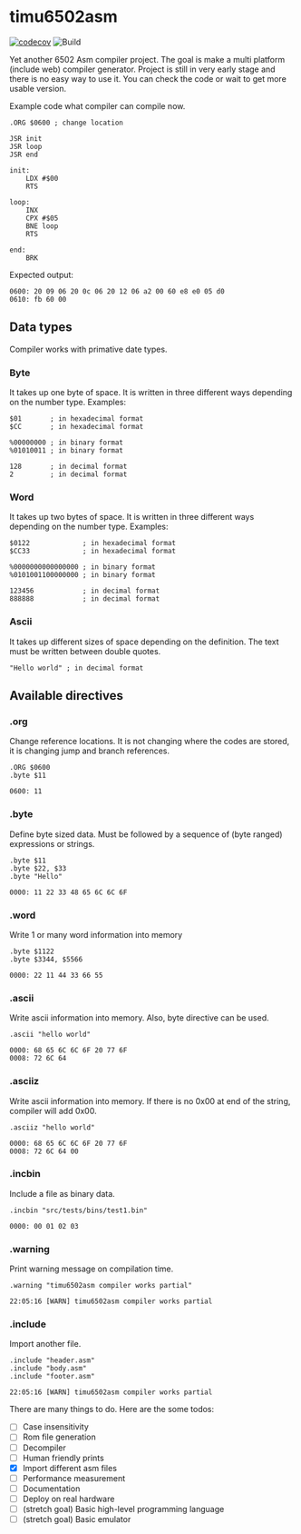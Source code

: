 # timu6502asm

[![codecov](https://codecov.io/gh/erhanbaris/timu6502asm/graph/badge.svg?token=GWS9VMW347)](https://codecov.io/gh/erhanbaris/timu6502asm)
![Build](https://github.com/erhanbaris/timu6502asm/actions/workflows/rust.yml/badge.svg)

Yet another 6502 Asm compiler project. The goal is make a multi platform (include web) compiler generator. Project is still in very early stage and there is no easy way to use it. You can check the code or wait to get more usable version.

Example code what compiler can compile now.
```assembly
.ORG $0600 ; change location

JSR init
JSR loop
JSR end

init:
    LDX #$00
    RTS

loop:
    INX
    CPX #$05
    BNE loop
    RTS

end:
    BRK
```

Expected output:
```
0600: 20 09 06 20 0c 06 20 12 06 a2 00 60 e8 e0 05 d0
0610: fb 60 00
```

## Data types
Compiler works with primative date types. 

### Byte
It takes up one byte of space. It is written in three different ways depending on the number type.
Examples:
```assembly
$01       ; in hexadecimal format
$CC       ; in hexadecimal format

%00000000 ; in binary format
%01010011 ; in binary format

128       ; in decimal format
2         ; in decimal format
```

### Word
It takes up two bytes of space. It is written in three different ways depending on the number type.
Examples:
```assembly
$0122             ; in hexadecimal format
$CC33             ; in hexadecimal format

%0000000000000000 ; in binary format
%0101001100000000 ; in binary format

123456            ; in decimal format
888888            ; in decimal format
```

### Ascii
It takes up different sizes of space depending on the definition. The text must be written between double quotes.
```assembly
"Hello world" ; in decimal format
```

## Available directives

### .org
Change reference locations. It is not changing where the codes are stored, it is changing jump and branch references.
```assembly
.ORG $0600
.byte $11
```
```
0600: 11
```

### .byte
Define byte sized data. Must be followed by a sequence of (byte ranged) expressions or strings.

```assembly
.byte $11
.byte $22, $33
.byte "Hello"
```
```
0000: 11 22 33 48 65 6C 6C 6F
```

### .word
Write 1 or many word information into memory
```assembly
.byte $1122
.byte $3344, $5566
```
```
0000: 22 11 44 33 66 55
```

### .ascii
Write ascii information into memory. Also, byte directive can be used.
```assembly
.ascii "hello world"
```
```
0000: 68 65 6C 6C 6F 20 77 6F
0008: 72 6C 64
```

### .asciiz
Write ascii information into memory. If there is no 0x00 at end of the string, compiler will add 0x00.
```assembly
.asciiz "hello world"
```
```
0000: 68 65 6C 6C 6F 20 77 6F
0008: 72 6C 64 00
```

### .incbin
Include a file as binary data.
```assembly
.incbin "src/tests/bins/test1.bin"
```
```
0000: 00 01 02 03
```

### .warning
Print warning message on compilation time.
```assembly
.warning "timu6502asm compiler works partial"
```
```
22:05:16 [WARN] timu6502asm compiler works partial
```

### .include
Import another file.
```assembly
.include "header.asm"
.include "body.asm"
.include "footer.asm"
```
```
22:05:16 [WARN] timu6502asm compiler works partial
```

There are many things to do. Here are the some todos:
 - [ ] Case insensitivity
 - [ ] Rom file generation
 - [ ] Decompiler
 - [ ] Human friendly prints
 - [X] Import different asm files
 - [ ] Performance measurement
 - [ ] Documentation
 - [ ] Deploy on real hardware
 - [ ] (stretch goal) Basic high-level programming language
 - [ ] (stretch goal) Basic emulator

